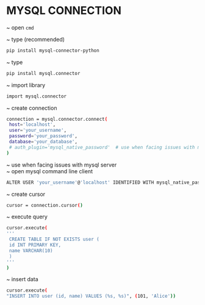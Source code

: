 # MYSQL CONNECTION

~ open
`cmd`

~ type (recommended)
```bash
pip install mysql-connector-python
```

~ type
```bash
pip install mysql.connector
```

~ import library
```bash
import mysql.connector
```

~ create connection
```bash
connection = mysql.connector.connect(
 host='localhost',
 user='your_username',
 password='your_password',
 database='your_database',
 # auth_plugin='mysql_native_password'  # use when facing issues with mysql server
)
```

~ use when facing issues with mysql server<br>
~ open mysql command line client
```bash
ALTER USER 'your_username'@'localhost' IDENTIFIED WITH mysql_native_password BY 'your_password'
```

~ create cursor
```bash
cursor = connection.cursor()
```

~ execute query
```bash
cursor.execute(
'''
 CREATE TABLE IF NOT EXISTS user (
 id INT PRIMARY KEY,
 name VARCHAR(10)
 )
'''
)

```

~ insert data
```bash
cursor.execute(
"INSERT INTO user (id, name) VALUES (%s, %s)", (101, 'Alice'))
```

